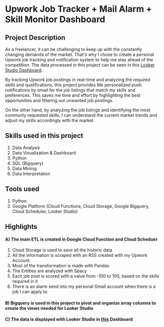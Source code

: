 # Upwork Job Tracker + Mail Alarm + Skill Monitor Dashboard
## Project Description

As a freelancer, it can be challenging to keep up with the constantly changing demands of the market. That's why I chose to create a personal Upwork job tracking and notification system to help me stay ahead of the competition. The data processed in this project can be seen in this [Looker Studio Dashboard](https://lookerstudio.google.com/reporting/cade079a-6280-43d5-b942-afc4dece03de).

By tracking Upwork job postings in real-time and analyzing the required skills and qualifications, this project provides Me personalized push notifications by email for the job listings that match my skills and preferences. This saves me time and effort by highlighting the best opportunities and filtering out unwanted job postings.

On the other hand, by analyzing the job listings and identifying the most commonly requested skills, I can understand the current market trends and adjust my skills accordingly with the market. 

## Skills used in this project
1) Data Analysis
2) Data Visualization & Dashboard
3) Python
4) SQL (Bigquery)
5) Data Mining
6) Data Interpretation

## Tools used

1) Python
2) Google Platform (Cloud Functions, Cloud Storage, Google Bigquery, Cloud Scheduler, Looker Studio)

## Highlights
#### A) The main ETL is created in Google Cloud Function and Cloud Scheduer
1) Cloud Storage is used to save all the historic data
2) All the information is scraped with an RSS created with my Upwork Account.
3) Most of the transformation is made with Pandas
4) The Entities are analyzed with Spacy
5) Each job post is scored with a value from -100 to 100, based on the skills required in it
6) There is an alarm send into my personal Gmail account when there is a job I can apply to.
#### B) Bigquery is used in this project to pivot and organize array columns to create the views needed for Looker Studio  
#### C) The data is displayed with Looker Studio in [this](https://lookerstudio.google.com/reporting/cade079a-6280-43d5-b942-afc4dece03de) Dashboard
